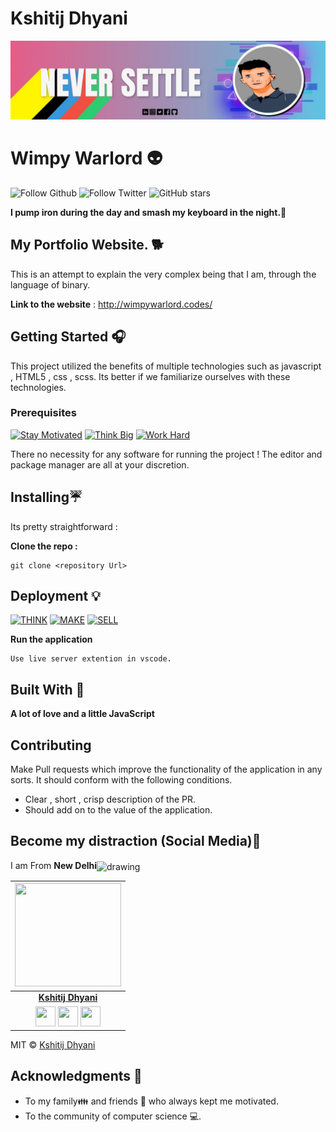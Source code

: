 # Kshitij Dhyani  

![My Banner](/banner_wimpy.jfif)

# Wimpy Warlord 👽
![Follow Github](https://img.shields.io/github/followers/wimpywarlord?color=%2317202A&label=Follow%20wimpywarlord&logo=github&style=for-the-badge) ![Follow Twitter](https://img.shields.io/twitter/follow/kshitij_dhyani?color=%2317202A&label=Follow%20kshitij_dhyani&logo=twitter&style=for-the-badge) ![GitHub stars](https://img.shields.io/github/stars/wimpywarlord/Github_readme_template?color=%2317202A&label=STARS%20%F0%9F%8C%9F&logo=github&style=for-the-badge) 

**I pump iron during the day and smash my keyboard in the night.🐙** 

## My Portfolio Website. 🐕

This is an attempt to explain the very complex being that I am, through the language of binary. 

**Link to the website** : http://wimpywarlord.codes/

## Getting Started 🎧

This project utilized the benefits of multiple technologies such as javascript , HTML5 , css , scss.
Its better if we familiarize ourselves with these technologies. 
### Prerequisites
[![Stay Motivated](https://img.shields.io/badge/Stay-Motivated-teal.svg?style=for-the-badge)](https://www.instagram.com/kshitij_dhyani/) [![Think Big](https://img.shields.io/badge/Think-Big-orange.svg?style=for-the-badge)](https://www.linkedin.com/in/kshitijdhyani/) [![Work Hard](https://img.shields.io/badge/Work-Hard-blue.svg?style=for-the-badge)](https://github.com/wimpywarlord)

There no necessity for any software for running the project ! The editor and package manager are all at your discretion. 

## Installing☔

Its pretty straightforward :

**Clone the repo :** 
```
git clone <repository Url>
```

## Deployment 💡
[![THINK](https://img.shields.io/badge/Stay-Motivated-teal.svg?style=for-the-badge)](https://github.com/wimpywarlord/Mess_It_Up) [![MAKE](https://img.shields.io/badge/Think-Big-orange.svg?style=for-the-badge)](https://www.linkedin.com/in/kshitijdhyani/) [![SELL](https://img.shields.io/badge/Work-Hard-blue.svg?style=for-the-badge)](https://github.com/wimpywarlord)

**Run the application** 
```
Use live server extention in vscode.
```

## Built With 🎯
**A lot of love and a little JavaScript**

## Contributing 

Make Pull requests which improve the functionality of the application in any sorts. It should conform with the following conditions. 
* Clear , short , crisp description of the PR. 
* Should add on to the value of the application.

## Become my distraction (Social Media)🏅
I am From **New Delhi**<img align="center" src="https://image.flaticon.com/icons/svg/2924/2924814.svg" alt="drawing" width="5%"/>


|                                                                                     <a href="https://github.com/wimpywarlord"><img src="https://i.ibb.co/JCdtj0v/Whats-App-Image-2020-05-18-at-9-41-11-PM.jpg" width=170px height=165px /></a>                                                                                         |
| :------------------------------------------------------------------------------------------------------------------------------------------------------------------------------------------------------------------------------------------------------------------------------------------------------------------------------------------: |
|                                                                                                                                        **[Kshitij Dhyani](https://avatars0.githubusercontent.com/u/41532804?s=460&u=b5b9022dc4dc061a63574b6376a9fc23d3dbf695&v=4)**                                                                                                                                        |
| <a href="https://twitter.com/kshitij_dhyani"><img src="https://raw.githubusercontent.com/vinitshahdeo/Water-Monitoring-System/master/assets/twitter.png" width="32px" height="32px"></a> <a href="https://www.facebook.com/kshitij.dhyani.3"><img src="https://raw.githubusercontent.com/vinitshahdeo/Water-Monitoring-System/master/assets/facebook.png" width="32px" height="32px"></a> <a href="www.linkedin.com/in/kshitijdhyani/"><img src="https://raw.githubusercontent.com/vinitshahdeo/Water-Monitoring-System/master/assets/linkedin.png" width="32px" height="32px"></a> |## License

MIT © [Kshitij Dhyani](https://github.com/wimpywarlord)

## Acknowledgments 💖

* To my family👪  and friends 👫 who always kept me motivated.
* To the community of computer science 💻.

